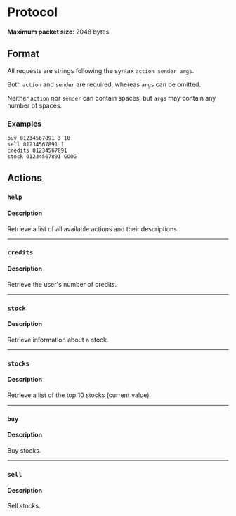 # Protocol
**Maximum packet size**: 2048 bytes

## Format
All requests are strings following the syntax `action sender args`.

Both `action` and `sender` are required, whereas `args` can be omitted.

Neither `action` nor `sender` can contain spaces, but `args` may contain any number of spaces.

### Examples
	buy 01234567891 3 10
	sell 01234567891 1
	credits 01234567891
	stock 01234567891 GOOG

## Actions

### `help`

#### Description
Retrieve a list of all available actions and their descriptions.

---

### `credits`

#### Description
Retrieve the user's number of credits.

---

### `stock`

#### Description
Retrieve information about a stock.

---

### `stocks`

#### Description
Retrieve a list of the top 10 stocks (current value).

---

### `buy`

#### Description
Buy stocks.

---

### `sell`

#### Description
Sell stocks.
